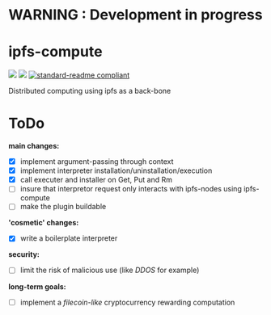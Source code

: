 # WARNING : Development in progress

# ipfs-compute

[![](https://img.shields.io/badge/project-IPFS-blue.svg?style=flat-square)](https://ipfs.io/)
[![](https://img.shields.io/badge/freenode-%23ipfs-blue.svg?style=flat-square)](http://webchat.freenode.net/?channels=%23ipfs)
[![standard-readme compliant](https://img.shields.io/badge/standard--readme-OK-green.svg?style=flat-square)](https://github.com/RichardLitt/standard-readme)

Distributed computing using ipfs as a back-bone

# ToDo

__main changes:__

- [x] implement argument-passing through context
- [x] implement interpreter installation/uninstallation/execution
- [x] call executer and installer on Get, Put and Rm
- [ ] insure that interpretor request only interacts with ipfs-nodes using ipfs-compute
- [ ] make the plugin buildable

__'cosmetic' changes:__

- [x] write a boilerplate interpreter

__security:__

- [ ] limit the risk of malicious use (like _DDOS_ for example)

__long-term goals:__

- [ ] implement a _filecoin-like_ cryptocurrency rewarding computation
